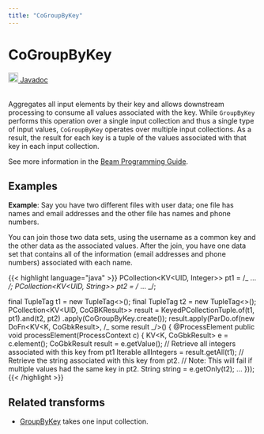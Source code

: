 ```yaml
---
title: "CoGroupByKey"
---
```


<!--
Licensed under the Apache License, Version 2.0 (the "License");
you may not use this file except in compliance with the License.
You may obtain a copy of the License at

http://www.apache.org/licenses/LICENSE-2.0

Unless required by applicable law or agreed to in writing, software
distributed under the License is distributed on an "AS IS" BASIS,
WITHOUT WARRANTIES OR CONDITIONS OF ANY KIND, either express or implied.
See the License for the specific language governing permissions and
limitations under the License.
-->

# CoGroupByKey

<table align="left">
    <a target="_blank" class="button"
        href="https://beam.apache.org/releases/javadoc/current/index.html?org/apache/beam/sdk/transforms/join/CoGroupByKey.html">
      <img src="https://beam.apache.org/images/logos/sdks/java.png" width="20px" height="20px"
           alt="Javadoc" />
     Javadoc
    </a>
</table>
<br><br>

Aggregates all input elements by their key and allows downstream processing
to consume all values associated with the key. While `GroupByKey` performs
this operation over a single input collection and thus a single type of
input values, `CoGroupByKey` operates over multiple input collections. As
a result, the result for each key is a tuple of the values associated with
that key in each input collection.

See more information in the [Beam Programming Guide](/documentation/programming-guide/#cogroupbykey).

## Examples

**Example**: Say you have two different files with user data; one file has
names and email addresses and the other file has names and phone numbers.

You can join those two data sets, using the username as a common key and the
other data as the associated values. After the join, you have one data set
that contains all of the information (email addresses and phone numbers)
associated with each name.

{{< highlight language="java" >}}
PCollection<KV<UID, Integer>> pt1 = /_ ... _/;
PCollection<KV<UID, String>> pt2 = /_ ... _/;

final TupleTag<Integer> t1 = new TupleTag<>();
final TupleTag<String> t2 = new TupleTag<>();
PCollection<KV<UID, CoGBKResult>> result =
KeyedPCollectionTuple.of(t1, pt1).and(t2, pt2)
.apply(CoGroupByKey.create());
result.apply(ParDo.of(new DoFn<KV<K, CoGbkResult>, /_ some result _/>() {
@ProcessElement
public void processElement(ProcessContext c) {
KV<K, CoGbkResult> e = c.element();
CoGbkResult result = e.getValue();
// Retrieve all integers associated with this key from pt1
Iterable<Integer> allIntegers = result.getAll(t1);
// Retrieve the string associated with this key from pt2.
// Note: This will fail if multiple values had the same key in pt2.
String string = e.getOnly(t2);
...
}));
{{< /highlight >}}

## Related transforms

- [GroupByKey](/documentation/transforms/java/aggregation/groupbykey)
  takes one input collection.
